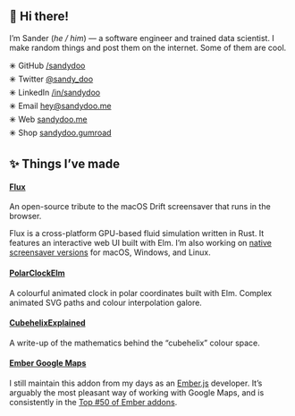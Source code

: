 ## 👋 Hi there!
I’m Sander (_he / him_) — a software engineer and trained data scientist. I make random things and post them on the internet. Some of them are cool.

🞻 GitHub [/sandydoo](https://github.com/sandydoo/) \
🞻 Twitter [@sandy_doo](https://twitter.com/sandy_doo/) \
🞻 LinkedIn [/in/sandydoo](www.linkedin.com/in/sandydoo/) \
🞻 Email [hey@sandydoo.me](mailto://hey@sandydoo.me) \
🞻 Web [sandydoo.me](https://sandydoo.me/) \
🞻 Shop [sandydoo.gumroad](https://sandydoo.gumroad.com/)

## ✨ Things I’ve made

#### [Flux](https://github.com/sandydoo/flux)
An open-source tribute to the macOS Drift screensaver that runs in the browser.

Flux is a cross-platform GPU-based fluid simulation written in Rust. It features an interactive web UI built with Elm.
I’m also working on [native screensaver versions](https://github.com/sandydoo/flux-screensavers) for macOS, Windows, and Linux.

#### [PolarClockElm](https://github.com/sandydoo/PolarClockElm)
A colourful animated clock in polar coordinates built with Elm. Complex animated
SVG paths and colour interpolation galore.

#### [CubehelixExplained](https://github.com/sandydoo/CubehelixExplained)
A write-up of the mathematics behind the “cubehelix” colour space.

#### [Ember Google Maps](https://github.com/sandydoo/ember-google-maps)
I still maintain this addon from my days as an [Ember.js](https://github.com/emberjs/ember.js) developer.
It’s arguably the most pleasant way of working with Google Maps,
and is consistently in the [Top \#50 of Ember addons](https://emberobserver.com/lists/top-addons).

<!--

Here are some ideas to get you started:

- 🔭 I’m currently working on ...
- 🌱 I’m currently learning ...
- 👯 I’m looking to collaborate on ...
- 🤔 I’m looking for help with ...
- 💬 Ask me about ...
- 📫 How to reach me: ...
- 😄 Pronouns: ...
- ⚡ Fun fact: ...

-->
